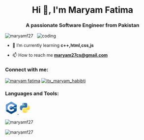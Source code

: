 
<h1 align="center">Hi 👋, I'm Maryam Fatima</h1>
<h3 align="center">A passionate Software Engineer from Pakistan</h3>

<img align="right" alt="coding" width="400" src="https://user-images.githubusercontent.com/74038190/236119160-976a0405-caa7-470c-9356-16d43402ea0a.gif">

<p align="left"> <img src="https://komarev.com/ghpvc/?username=maryamf27&label=Profile%20views&color=0e75b6&style=flat" alt="maryamf27" /> </p>

- 🌱 I’m currently learning **c++,html,css,js**

- 📫 How to reach me **maryam27cs@gmail.com**

<h3 align="left">Connect with me:</h3>
<p align="left">
<a href="https://linkedin.com/in/maryam fatima" target="blank"><img align="center" src="https://raw.githubusercontent.com/rahuldkjain/github-profile-readme-generator/master/src/images/icons/Social/linked-in-alt.svg" alt="maryam fatima" height="30" width="40" /></a>
<a href="https://instagram.com/itx_maryam_habibti" target="blank"><img align="center" src="https://raw.githubusercontent.com/rahuldkjain/github-profile-readme-generator/master/src/images/icons/Social/instagram.svg" alt="itx_maryam_habibti" height="30" width="40" /></a>
</p>

<h3 align="left">Languages and Tools:</h3>
<p align="left"> <a href="https://www.w3schools.com/cpp/" target="_blank" rel="noreferrer"> <img src="https://raw.githubusercontent.com/devicons/devicon/master/icons/cplusplus/cplusplus-original.svg" alt="cplusplus" width="40" height="40"/> </a> <a href="https://www.python.org" target="_blank" rel="noreferrer"> <img src="https://raw.githubusercontent.com/devicons/devicon/master/icons/python/python-original.svg" alt="python" width="40" height="40"/> </a> </p>

<p><img align="center" src="https://github-readme-stats.vercel.app/api/top-langs?username=maryamf27&show_icons=true&locale=en&layout=compact" alt="maryamf27" /></p>

<p><img align="center" src="https://github-readme-streak-stats.herokuapp.com/?user=maryamf27&" alt="maryamf27" /></p>
